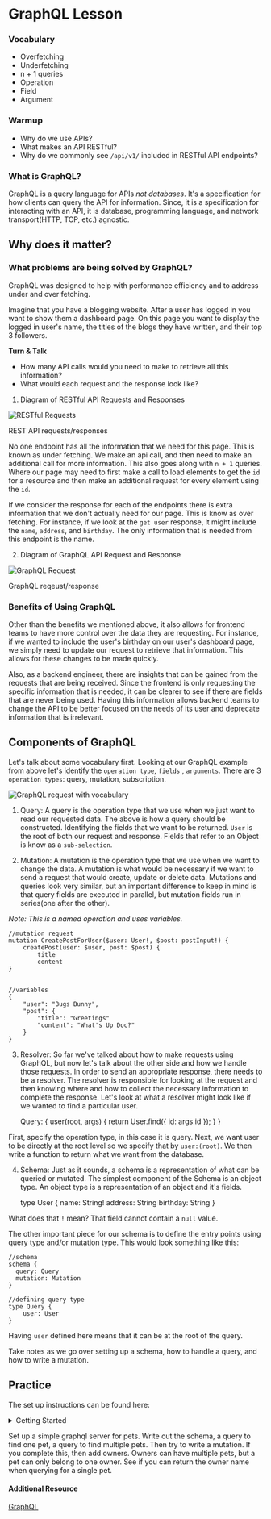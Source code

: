 # GraphQL Lesson

### Vocabulary

- Overfetching
- Underfetching
- n + 1 queries
- Operation
- Field
- Argument

### Warmup

- Why do we use APIs?
- What makes an API RESTful?
- Why do we commonly see `/api/v1/` included in RESTful API endpoints?

### What is GraphQL?

GraphQL is a query language for APIs *not databases*. It's a specification for how clients can query the API for information. Since, it is a specification for interacting with an API, it is database, programming language, and network transport(HTTP, TCP, etc.) agnostic.

## Why does it matter? 

### What problems are being solved by GraphQL?

GraphQL was designed to help with performance efficiency and to address under and over fetching.

Imagine that you have a blogging website. After a user has logged in you want to show them a dashboard page. On this page you want to display the logged in user's name, the titles of the blogs they have written, and their top 3 followers.

**Turn & Talk**
- How many API calls would you need to make to retrieve all this information?
- What would each request and the response look like?

1. Diagram of RESTful API Requests and Responses

![RESTful Requests](./assets/RESTful_requests.png)

REST API requests/responses

No one endpoint has all the information that we need for this page. This is known as under fetching. We make an api call, and then need to make an additional call for more information. This also goes along with `n + 1` queries. Where our page may need to first make a call to load elements to get the `id` for a resource and then make an additional request for every element using the `id`.

If we consider the response for each of the endpoints there is extra information that we don't actually need for our page. This is know as over fetching. For instance, if we look at the `get user` response, it might include the `name`, `address`, and `birthday`.  The only information that is needed from this endpoint is the name.

2. Diagram of GraphQL API Request and Response

![GraphQL Request](./assets/GraphQL_request.png)

GraphQL reqeust/response

### Benefits of Using GraphQL

Other than the benefits we mentioned above, it also allows for frontend teams to  have more control over the data they are requesting. For instance, if we wanted to include the user's birthday on our user's dashboard page, we simply need to update our request to retrieve that information. This allows for these changes to be made quickly.

Also, as a backend engineer, there are insights that can be gained from the requests that are being received. Since the frontend is only requesting the specific information that is needed, it can be clearer to see if there are fields that are never being used. Having this information allows backend teams to change the API to be better focused on the needs of its user and deprecate information that is irrelevant.

## Components of GraphQL

Let's talk about some vocabulary first.
Looking at our GraphQL example from above let's identify the `operation type`, `fields` , `arguments`. There are 3 `operation types`: query, mutation, subscription.

![GraphQL request with vocabulary](./assets/GraphQL_vocabulary.png)

1. Query: A query is the operation type that we use when we just want to read our requested data. The above is how a query should be constructed. Identifying the fields that we want to be returned. `User` is the root of both our request and response. Fields that refer to an Object is know as a `sub-selection`.  

2. Mutation: A mutation is the operation type that we use when we want to change the data. A mutation is what would be necessary if we want to send a request that would create, update or delete data. Mutations and queries look very similar, but an important difference to keep in mind is that query fields are executed in parallel, but mutation fields run in series(one after the other).

*Note: This is a named operation and uses variables.*

    //mutation request
    mutation CreatePostForUser($user: User!, $post: postInput!) {
    	createPost(user: $user, post: $post) {
    		title
    		content
    }


    //variables
    {
    	"user": "Bugs Bunny",
    	"post": {
    		"title": "Greetings"
    		"content": "What's Up Doc?"
    	}
    }


3. Resolver: So far we've talked about how to make requests using GraphQL, but now let's talk about the other side and how we handle those requests. In order to send an appropriate response, there needs to be a resolver. The resolver is responsible for looking at the request and then knowing where and how to collect the necessary information to complete the response. Let's look at what a resolver might look like if we wanted to find a particular user.

    Query: {
    	user(root, args) {
    		return User.find({ id: args.id });
    	}
    }

First, specify the operation type, in this case it is query. Next, we want user to be directly at the root level so we specify that by `user:(root)`.  We then write a function to return what we want from the database.

4. Schema: Just as it sounds, a schema is a representation of what can be queried or mutated. The simplest component of the Schema is an object type. An object type is a representation of an object and it's fields.

    type User {
    	name: String!
    	address: String
    	birthday: String
    }

What does that `!` mean? That field cannot contain a `null` value.

The other important piece for our schema is to define the entry points using query type and/or mutation type. This would look something like this:

    //schema
    schema {
      query: Query
      mutation: Mutation
    }

    //defining query type
    type Query {
    	user: User
    }

Having `user` defined here means that it can be at the root of the query.

Take notes as we go over setting up a schema, how to handle a query, and how to write a mutation.

## Practice
The set up instructions can be found here: 
<details><summary>Getting Started</summary>
<p>

From the command line:
</br>
<i>mkdir graphql_example</i>
</br>
<i>npm init (yes to all)</i>
</br>
<i>touch index.js</i>
</br>
<i>npm install graphql express express-graphql</i>
</br>

</b>Within index.js add:</b>

const express = express = require("express");
</br>
const express_graphql = express_graphql = require("express-graphql");
</br>
const {buildSchema} = { buildSchema } = require("graphql");
</br>
const app = express();
</br>
app.use('/graphql', express_graphql({
</br>
  schema: schema,
</br>
  rootValue: root,
</br>
  graphiql: true
}));
</br>
app.listen(3000, ()=> console.log('Express GraphQL Server Now Running On localhost:3000/graphql'));

</p>
</details>

Set up a simple graphql server for pets. Write out the schema, a query to find one pet, a query to find multiple pets. Then try to write a mutation. If you complete this, then add owners. Owners can have multiple pets, but a pet can only belong to one owner. See if you can return the owner name when querying for a single pet.


#### Additional Resource
[GraphQL](https://graphql.org/learn/)
